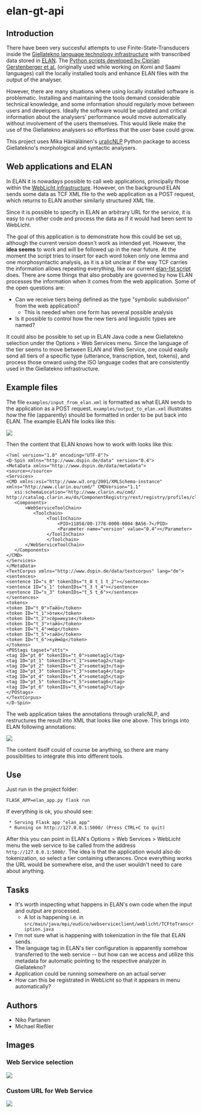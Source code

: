# elan-gt-api

## Introduction

There have been very succesful attempts to use Finite-State-Transducers inside the [Giellatekno language technology infrastructure](http://giellatekno.uit.no/) with transcribed data stored in [ELAN](https://tla.mpi.nl/tools/tla-tools/elan/). The [Python scripts developed by Ciprian Gerstenberger et al.](https://github.com/langdoc/elan-fst) (originally used while working on Komi and Saami languages) call the locally installed tools and enhance ELAN files with the output of the analyser.

However, there are many situations where using locally installed software is problematic. Installing and maintaining the tools demand considerable technical knowledge, and some information should regularly move between users and developers. Ideally the software would be updated and critical information about the analysers' performance would move automatically without involvement of the users themselves. This would likele make the use of the Giellatekno analysers so effortless that the user base could grow.

This project uses Mika Hämäläinen's [uralicNLP](https://github.com/mikahama/uralicNLP) Python package to access 
Giellatekno's morphological and syntactic analysers.

## Web applications and ELAN

In ELAN it is nowadays possible to call web applications, principally those within the [WebLicht infrastructure](https://weblicht.sfs.uni-tuebingen.de/weblichtwiki/). However, on the background ELAN sends some data as TCF XML file to the web application as a POST request, which returns to ELAN another similarly structured XML file.

Since it is possible to specify in ELAN an arbitrary URL for the service, it is easy to run other code and process the data as if it would had been sent to WebLicht.

The goal of this application is to demonstrate how this could be set up, although the current version doesn't work as intended yet. However, the **idea seems** to work and will be followed up in the near future. At the moment the script tries to insert for each word token only one lemma and one morphosyntactic analysis, as it is a bit unclear if the way TCF carries the information allows repeating everything, like our current [elan-fst script](https://github.com/langdoc/elan-fst) does. There are some things that also probably are governed by how ELAN processes the information when it comes from the web application. Some of the open questions are:

- Can we receive tiers being defined as the type "symbolic subdivision" from the web application?
    - This is needed when one form has several possible analysis
- Is it possible to control how the new tiers and linguistic types are named?

It could also be possible to set up in ELAN Java code a new Giellatekno selection under the Options > Web Services menu. Since the language of the tier seems to move between ELAN and Web Service, one could easily send all tiers of a specific type (utterance, transcription, text, tokens), and process those onward using the ISO language codes that are consistently used in the Giellatekno infrastructure.

## Example files

The file `examples/input_from_elan.xml` is formatted as what ELAN sends to the application as a POST request. `examples/output_to_elan.xml` illustrates how the file (apparently) should be formatted in order to be put back into ELAN. The example ELAN file looks like this:

![](images/elan_tier_structure.png)

Then the content that ELAN knows how to work with looks like this:

```
<?xml version="1.0" encoding="UTF-8"?>
<D-Spin xmlns="http://www.dspin.de/data" version="0.4">
<MetaData xmlns="http://www.dspin.de/data/metadata">
<source></source>
<Services>
<CMD xmlns:xsi="http://www.w3.org/2001/XMLSchema-instance" xmlns="http://www.clarin.eu/cmd/" CMDVersion="1.1" 
   xsi:schemaLocation="http://www.clarin.eu/cmd/ http://catalog.clarin.eu/ds/ComponentRegistry/rest/registry/profiles/clarin.eu:cr1:p_1320657629623/xsd">
   <Components>
       <WebServiceToolChain>
          <Toolchain>
               <ToolInChain>
                   <PID>11858/00-1778-0000-0004-BA56-7</PID>
                   <Parameter name="version" value="0.4"></Parameter>
               </ToolInChain>
               </Toolchain>
       </WebServiceToolChain>
   </Components>
</CMD>
</Services>
</MetaData>
<TextCorpus xmlns="http://www.dspin.de/data/textcorpus" lang="de">
<sentences>
<sentence ID="s_0" tokenIDs="t_0 t_1 t_2"></sentence>
<sentence ID="s_1" tokenIDs="t_3 t_4"></sentence>
<sentence ID="s_3" tokenIDs="t_5 t_6"></sentence>
</sentences>
<tokens>
<token ID="t_0">Тайӧ</token>
<token ID="t_1">ӧтик</token>
<token ID="t_2">сёрникузя</token>
<token ID="t_3">тайӧ</token>
<token ID="t_4">мӧд</token>
<token ID="t_5">тайӧ</token>
<token ID="t_6">куймӧд</token>
</tokens>
<POStags tagset="stts">
<tag ID="pt_0" tokenIDs="t_0">sometag1</tag>
<tag ID="pt_1" tokenIDs="t_1">sometag2</tag>
<tag ID="pt_2" tokenIDs="t_2">sometag3</tag>
<tag ID="pt_3" tokenIDs="t_3">sometag4</tag>
<tag ID="pt_4" tokenIDs="t_4">sometag5</tag>
<tag ID="pt_5" tokenIDs="t_5">sometag6</tag>
<tag ID="pt_6" tokenIDs="t_6">sometag7</tag>
</POStags>
</TextCorpus>
</D-Spin>
```

The web application takes the annotations through uralicNLP, and restructures the result into XML that looks like one above. This brings into ELAN following annotations:

![](images/elan_tier_structure_ready.png)

The content itself could of course be anything, so there are many possibilities to integrate this into different tools.

## Use

Just run in the project folder:

    FLASK_APP=elan_app.py flask run

If everything is ok, you should see:

     * Serving Flask app "elan_app"
     * Running on http://127.0.0.1:5000/ (Press CTRL+C to quit)

After this you can point in ELAN's Options > Web Services > WebLicht menu the web service to be called from the address `http://127.0.0.1:5000/`. The idea is that the application would also do tokenization, so select a tier containing utterances. Once everything works the URL would be somewhere else, and the user wouldn't need to care about anything.

## Tasks

- It's worth inspecting what happens in ELAN's own code when the input and output are processed.
    - A lot is happening i.e. in `src/main/java/mpi/eudico/webserviceclient/weblicht/TCFtoTranscription.java`
- I'm not sure what is happening with tokenization in the file that ELAN sends.
- The language tag in ELAN's tier configuration is apparently somehow transferred to the web service -- but how can we access and utilize this metadata for automatic pointing to the respective analyzer in Giellatekno?
- Application could be running somewhere on an actual server
- How can this be registrated in WebLicht so that it appears in menu automatically? 

## Authors

- Niko Partanen
- Michael Rießler

## Images

### Web Service selection

![](images/web_application_menu.png)

### Custom URL for Web Service

![](images/manual_url.png)
